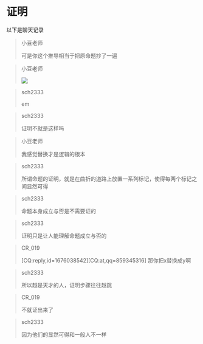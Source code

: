 # 证明

以下是聊天记录

> 小豆老师
>
> 可是你这个推导相当于把原命题抄了一遍

> 小豆老师
>
> ![](https://s2.loli.net/2023/03/31/Fwu9seEzNdTicUS.png)

> sch2333
>
> em

> sch2333
>
> 证明不就是这样吗

> 小豆老师
>
> 我感觉替换才是逻辑的根本

> sch2333
>
> 所谓命题的证明，就是在曲折的道路上放置一系列标记，使得每两个标记之间显然可得

> sch2333
>
> 命题本身成立与否是不需要证的

> sch2333
>
> 证明只是让人能理解命题成立与否的

> CR_019
>
> [CQ:reply,id=1676038542][CQ:at,qq=859345316] 那你把x替换成y啊

> sch2333
>
> 所以越是天才的人，证明步骤往往越跳

> CR_019
>
> 不就证出来了

> sch2333
>
> 因为他们的显然可得和一般人不一样
